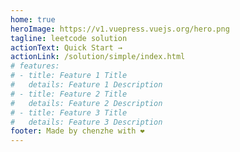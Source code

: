 ```yaml
---
home: true
heroImage: https://v1.vuepress.vuejs.org/hero.png
tagline: leetcode solution
actionText: Quick Start →
actionLink: /solution/simple/index.html
# features:
# - title: Feature 1 Title
#   details: Feature 1 Description
# - title: Feature 2 Title
#   details: Feature 2 Description
# - title: Feature 3 Title
#   details: Feature 3 Description
footer: Made by chenzhe with ❤️
---
```

